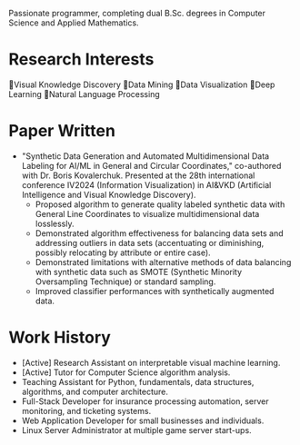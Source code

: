 Passionate programmer, completing dual B.Sc. degrees in Computer Science and Applied Mathematics.

# Research Interests
🔹Visual Knowledge Discovery
🔹Data Mining
🔹Data Visualization
🔹Deep Learning
🔹Natural Language Processing

# Paper Written
- "Synthetic Data Generation and Automated Multidimensional Data Labeling for AI/ML in General and Circular Coordinates," co-authored with Dr. Boris Kovalerchuk.
  Presented at the 28th international conference IV2024 (Information Visualization) in AI&VKD (Artificial Intelligence and Visual Knowledge Discovery).
  - Proposed algorithm to generate quality labeled synthetic data with General Line Coordinates to visualize multidimensional data losslessly.
  - Demonstrated algorithm effectiveness for balancing data sets and addressing outliers in data sets (accentuating or diminishing, possibly relocating by attribute or entire case).
  - Demonstrated limitations with alternative methods of data balancing with synthetic data such as SMOTE (Synthetic Minority Oversampling Technique) or standard sampling.
  - Improved classifier performances with synthetically augmented data.

# Work History
- [Active] Research Assistant on interpretable visual machine learning.
- [Active] Tutor for Computer Science algorithm analysis.
- Teaching Assistant for Python, fundamentals, data structures, algorithms, and computer architecture.
- Full-Stack Developer for insurance processing automation, server monitoring, and ticketing systems.
- Web Application Developer for small businesses and individuals.
- Linux Server Administrator at multiple game server start-ups.  
